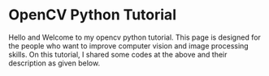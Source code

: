 # OpenCV Python Tutorial
Hello and Welcome to my opencv python tutorial. This page is designed for the people who want to improve computer vision and image processing skills. On this tutorial, I shared some codes at the above and their description as given below. 
